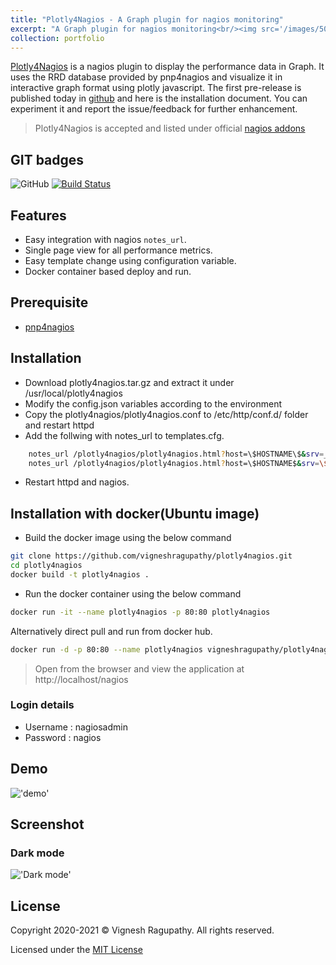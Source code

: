 ```yaml
---
title: "Plotly4Nagios - A Graph plugin for nagios monitoring"
excerpt: "A Graph plugin for nagios monitoring<br/><img src='/images/500x300.png'>"
collection: portfolio
---
```



[Plotly4Nagios](https://github.com/vigneshragupathy/plotly4nagios) is a nagios plugin to display the performance data in Graph. It uses the RRD database provided by pnp4nagios and visualize it in interactive graph format using plotly javascript. The first pre-release is published today in [github](https://github.com/vigneshragupathy/plotly4nagios) and here is the installation document. You can experiment it and report the issue/feedback for further enhancement.

> Plotly4Nagios is accepted and listed under official [nagios addons](https://exchange.nagios.org/directory/Addons/Graphing-and-Trending/Plotly4Nagios/details)

## GIT badges

![GitHub](https://img.shields.io/github/license/vigneshragupathy/plotly4nagios)
[![Build Status](https://travis-ci.com/vigneshragupathy/plotly4nagios.svg?branch=main)](https://travis-ci.com/vigneshragupathy/plotly4nagios)

## Features

- Easy integration with nagios `notes_url`.
- Single page view for all performance metrics.
- Easy template change using configuration variable.
- Docker container based deploy and run.

## Prerequisite

- [pnp4nagios](https://support.nagios.com/kb/article/nagios-core-performance-graphs-using-pnp4nagios-801.html)

## Installation

- Download plotly4nagios.tar.gz and extract it under /usr/local/plotly4nagios
- Modify the config.json variables according to the environment
- Copy the plotly4nagios/plotly4nagios.conf to /etc/http/conf.d/ folder and restart httpd
- Add the follwing with  notes_url to templates.cfg.

``` bash
    notes_url /plotly4nagios/plotly4nagios.html?host=\$HOSTNAME\$&srv=_HOST_
    notes_url /plotly4nagios/plotly4nagios.html?host=\$HOSTNAME$&srv=\$SERVICEDESC$
```

- Restart httpd and nagios.

## Installation with docker(Ubuntu image)

- Build the docker image using the below command

```bash
git clone https://github.com/vigneshragupathy/plotly4nagios.git
cd plotly4nagios
docker build -t plotly4nagios .
```

- Run the docker container using the below command

```bash
docker run -it --name plotly4nagios -p 80:80 plotly4nagios
```

Alternatively direct pull and run from docker hub.

```bash
docker run -d -p 80:80 --name plotly4nagios vigneshragupathy/plotly4nagios
```

> Open from the browser and view the application at http://localhost/nagios

### Login details

- Username : nagiosadmin
- Password : nagios

## Demo

!['demo'](https://raw.githubusercontent.com/vigneshragupathy/plotly4nagios/main/img/plotly4nagios.gif)

## Screenshot

### Dark mode

!['Dark mode'](https://raw.githubusercontent.com/vigneshragupathy/plotly4nagios/main/img/screenshot_darkmode.png)

## License

Copyright 2020-2021 © Vignesh Ragupathy. All rights reserved.

Licensed under the [MIT License](https://github.com/vigneshragupathy/plotly4nagios/blob/ed09f8d687014107c8002d92acbc7acd2f62468a/LICENSE)

